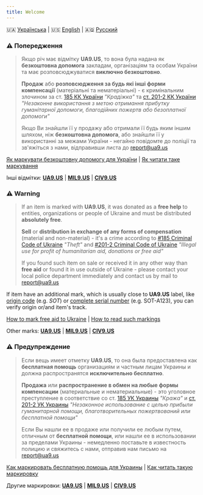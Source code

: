 ```yaml
---
title: Welcome
---
```


🇺🇦 [Українська](#UA) | 🇺🇸 [English](#EN) | 🇦🇶 [Русский](#RU)

<a name="UA"></a>
### ⚠️ **Попередження**
> Якщо річ має відмітку **UA9.US**, то вона була надана як **безкоштовна допомога** закладам, організаціям та особам України та має розповсюджуватися **виключно безкоштовно**.
>
> **Продаж** або **розповсюдження за будь які інші форми компенсації** (матеріальні та нематеріальні) - є кримінальним злочином за ст. [185 КК України](https://protocol.ua/ua/kriminalniy_kodeks_ukraini_stattya_185/) _"Крадіжка"_ та [ст. 201-2 КК України](https://protocol.ua/ua/kriminalniy_kodeks_ukraini_stattya_201_2/) _"Незаконне використання з метою отримання прибутку гуманітарної допомоги, благодійних пожертв або безоплатної допомоги"_
> 
> Якщо Ви знайшли її у продажу або отримали її будь яким іншим шляхом, ніж **безкоштовна допомога**, або знайшли її у використанні за межами України - негайно повідомте до поліції та зв'яжіться з нами, відправивши листа до [report@ua9.us](mailto:report@ua9.us)

[Як маркувати безкоштовну допомогу для України](/mark/mark) \| [Як читати таке маркування](/mark/read)

Інші відмітки: **[UA9.US](/alert/generic)** \| **[MIL9.US](/alert/military)** \| **[CIV9.US](/alert/civil)**

<a name="EN"></a>
### ⚠️ **Warning**
> If an item is marked with **UA9.US**, it was donated as a **free help** to entities, organizations or people of Ukraine and must be distributed **absolutely free**.
>
> **Sell** or **distribution in exchange of any forms of compensation** (material and non-material) - it's a crime according to [#185 Criminal Code of Ukraine](https://protocol.ua/ua/kriminalniy_kodeks_ukraini_stattya_185/) _"Theft"_ and [#201-2 Criminal Code of Ukraine](https://protocol.ua/ua/kriminalniy_kodeks_ukraini_stattya_201_2/) _"Illegal use for profit of humanitarian aid, donations or free aid"_
> 
> If you found such item on sale or received it in any other way than **free aid** or found it in use outside of Ukraine - please contact your local police department immediately and contact us by mail to [report@ua9.us](mailto:report@ua9.us)

If item have an additional mark, which is usually close to **UA9.US** label, like [origin code](/read/sources/) (e.g. _SOT_) or [complete serial number](/read/serials) (e.g. SOT-A123), you can verify origin or/and item's track.

[How to mark free aid to Ukraine](/mark/mark_en) \| [How to read such markings](/mark/read_en)

Other marks: **[UA9.US](/alert/generic)** \| **[MIL9.US](/alert/military)** \| **[CIV9.US](/alert/civil)**

<a name="RU"></a>
### ⚠️ **Предупреждение**
> Если вещь имеет отметку **UA9.US**, то она была предоставлена как **бесплатная помощь** организациям и частным лицам Украины и должна распространятся **исключительно бесплатно**.
>
> **Продажа** или **распространение в обмен на любые формы компенсации** (материальные и нематериальные) - это уголовное преступление в соответствие со ст. [185 УК Украины](https://protocol.ua/ua/kriminalniy_kodeks_ukraini_stattya_185/) _"Кража"_ и [ст. 201-2 УК Украины](https://protocol.ua/ua/kriminalniy_kodeks_ukraini_stattya_201_2/) _"Незаконное использование с целью прибыли гуманитарной помощи, благотворительных пожертвований или бесплатной помощи"_
> 
> Если Вы нашли ее в продаже или получили ее любым путем, отличным от **бесплатной помощи**, или нашли ее в использовании за пределами Украины - немедленно поставьте в известность полицию и свяжитесь с нами, отправив нам письмо на [report@ua9.us](mailto:report@ua9.us)

[Как маркировать бесплатную помощь для Украины](/mark/mark_ru) \| [Как читать такую маркировку](/mark/read_ru)

Другие маркировки: **[UA9.US](/alert/generic)** \| **[MIL9.US](/alert/military)** \| **[CIV9.US](/alert/civil)**

